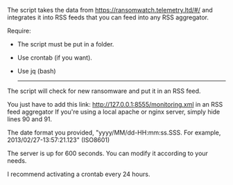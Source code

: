 The script takes the data from https://ransomwatch.telemetry.ltd/#/ and integrates it into RSS feeds that you can feed into any RSS aggregator.

Require:
- The script must be put in a folder.
- Use crontab (if you want).
- Use jq (bash)

  ---
  
The script will check for new ransomware and put it in an RSS feed.

You just have to add this link: http://127.0.0.1:8555/monitoring.xml in an RSS feed aggregator
If you're using a local apache or nginx server, simply hide lines 90 and 91.

The date format you provided, "yyyy/MM/dd-HH:mm:ss.SSS. For example, 2013/02/27-13:57:21.123" (ISO8601)

The server is up for 600 seconds. You can modify it according to your needs.

I recommend activating a crontab every 24 hours.
